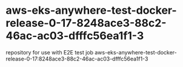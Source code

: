 # aws-eks-anywhere-test-docker-release-0-17-8248ace3-88c2-46ac-ac03-dfffc56ea1f1-3
repository for use with E2E test job aws-eks-anywhere-test-docker-release-0-17:8248ace3-88c2-46ac-ac03-dfffc56ea1f1-3
